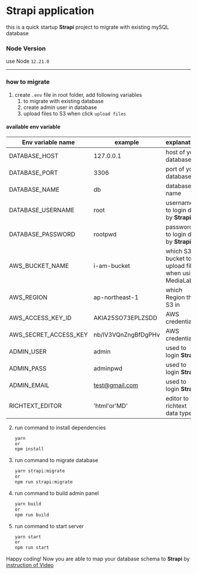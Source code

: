 # Strapi application

this is a quick startup **Strapi** project to migrate with existing mySQL database

### Node Version

use Node `12.21.0`

***

### how to migrate

1. create `.env` file in root folder, add following variables
   1. to migrate with existing database
   2. create admin user in database
   3. upload files to S3 when click `upload files`

#### available env variable
| Env variable name  |  example  | explanation |
|---|---|---|
|DATABASE_HOST| 127.0.0.1|host of your database
|DATABASE_PORT| 3306| port of your database|
|DATABASE_NAME| db| database name |
|DATABASE_USERNAME|root | username to login db by **Strapi** |
|DATABASE_PASSWORD| rootpwd| password to login db by **Strapi**|
|AWS_BUCKET_NAME| i-am-bucket| which S3 bucket to upload files when using MediaLab |
|AWS_REGION|ap-northeast-1 | which Region the S3 in|
|AWS_ACCESS_KEY_ID| AKIA25SO73EPLZSDD| AWS credential |
|AWS_SECRET_ACCESS_KEY|nb/lV3VQnZngBfDgPHv | AWS credential |
|ADMIN_USER| admin| used to login **Strapi** |
|ADMIN_PASS| adminpwd| used to login **Strapi**|
|ADMIN_EMAIL| test@gmail.com| used to login **Strapi**|
|RICHTEXT_EDITOR| 'html'or'MD' | editor to richtext data type|
2. run command to install dependencies
    ```bash
    yarn
    or
    npm install
    ```
3. run command to migrate database
    ```bash
    yarn strapi:migrate
    or
    npm run strapi:migrate
    ```
4. run command to build admin panel
    ```bash
    yarn build
    or
    npm run build
    ```
5. run command to start server
    ```bash
    yarn start
    or
    npm run start
    ```

Happy coding!
Now you are able to map your database schema to **Strapi** by [instruction of Video](https://www.youtube.com/watch?v=PaNSN_h1_JA)

